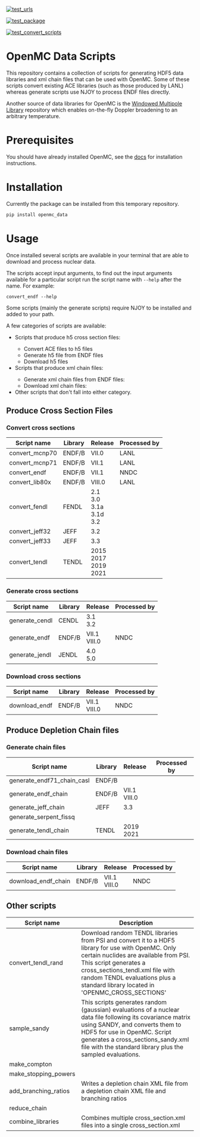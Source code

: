 [![test_urls](https://github.com/shimwell/data/actions/workflows/test_urls.yml/badge.svg)](https://github.com/shimwell/data/actions/workflows/test_urls.yml)

[![test_package](https://github.com/openmc-data-storage/openmc_data/actions/workflows/test_package.yml/badge.svg)](https://github.com/openmc-data-storage/openmc_data/actions/workflows/test_package.yml)

[![test_convert_scripts](https://github.com/openmc-data-storage/openmc_data/actions/workflows/test_processing.yml/badge.svg)](https://github.com/openmc-data-storage/openmc_data/actions/workflows/test_processing.yml)


# OpenMC Data Scripts

This repository contains a collection of scripts for generating HDF5 data
libraries and xml chain files that can be used with OpenMC. Some of these
scripts convert existing ACE libraries (such as those produced by LANL) whereas
generate scripts use NJOY to process ENDF files directly.

Another source of data libraries for OpenMC is the [Windowed Multipole Library](https://github.com/mit-crpg/WMP_Library) repository which enables on-the-fly Doppler broadening to an arbitrary temperature.

# Prerequisites

You should have already installed OpenMC, see the [docs](https://docs.openmc.org/en/stable/quickinstall.html) for installation instructions.

# Installation

Currently the package can be installed from this temporary repository.

```bash
pip install openmc_data
```

# Usage

Once installed several scripts are available in your terminal that are able to
download and process nuclear data.

The scripts accept input arguments, to find out the input arguments available
for a particular script run the script name with ```--help``` after the name.
For example:

```convert_endf --help```

Some scripts (mainly the generate scripts) require NJOY to be installed and
added to your path.

A few categories of scripts are available:
<ul>
<li>Scripts that produce h5 cross section files:</li>
<ul>
    <li>Convert ACE files to h5 files</li>
    <li>Generate h5 file from ENDF files</li>
    <li>Download h5 files</li>
</ul>
<li>Scripts that produce xml chain files:</li>
<ul>
    <li>Generate xml chain files from ENDF files:</li>
    <li>Download xml chain files:</li>
</ul>
<li>Other scripts that don't fall into either category.</li>
</ul>

## Produce Cross Section Files

### Convert cross sections

| Script name | Library | Release | Processed by |
|-|-|-|-|
|convert_mcnp70 | ENDF/B | VII.0 | LANL |
|convert_mcnp71 | ENDF/B | VII.1 | LANL |
|convert_endf | ENDF/B | VII.1 | NNDC |
|convert_lib80x | ENDF/B | VIII.0 | LANL |
|convert_fendl | FENDL | 2.1<br>3.0<br>3.1a<br>3.1d<br>3.2|
|convert_jeff32 | JEFF | 3.2 |
|convert_jeff33 | JEFF | 3.3 |
|convert_tendl | TENDL | 2015<br>2017<br>2019<br>2021 |

### Generate cross sections

| Script name | Library | Release | Processed by |
|-|-|-|-|
| generate_cendl | CENDL | 3.1<br>3.2 |  |
| generate_endf | ENDF/B | VII.1<br>VIII.0 | NNDC |
| generate_jendl | JENDL | 4.0<br>5.0 | |

### Download cross sections

| Script name | Library | Release | Processed by |
|-|-|-|-|
| download_endf | ENDF/B | VII.1<br>VIII.0  | NNDC |

<!-- | Script name | Library | Release | Processed by | Download available | Downloads ACE files and convert to HDF5 | Downloads ENDF files and convert to HDF5 | Convert local ACE files |
|-|-|-|-|-|-|-|-|
|generate_cendl| CENDL | 3.1<br>3.2 |  |  |  | :heavy_check_mark: |  |
|convert_mcnp70| ENDF/B | VII.0 | LANL | [openmc.org](https://anl.box.com/shared/static/t25g7g6v0emygu50lr2ych1cf6o7454b.xz) |  |  | :heavy_check_mark: |
|convert_mcnp71| ENDF/B | VII.1 | LANL | [openmc.org](https://anl.box.com/shared/static/d359skd2w6wrm86om2997a1bxgigc8pu.xz) |  |  | :heavy_check_mark: |
|generate_endf| ENDF/B | VII.1 | NNDC | [openmc.org](https://anl.box.com/shared/static/9igk353zpy8fn9ttvtrqgzvw1vtejoz6.xz) |  | :heavy_check_mark: |  |
|convert_endf| ENDF/B | VII.1 | NNDC | [openmc.org](https://anl.box.com/shared/static/9igk353zpy8fn9ttvtrqgzvw1vtejoz6.xz) | :heavy_check_mark: | :heavy_check_mark: |  |
|convert_lib80x| ENDF/B | VIII.0 | LANL | [openmc.org](https://anl.box.com/shared/static/nd7p4jherolkx4b1rfaw5uqp58nxtstr.xz) |  |  | :heavy_check_mark: |
|generate_endf| ENDF/B | VIII.0 | NNDC | [openmc.org](https://anl.box.com/shared/static/uhbxlrx7hvxqw27psymfbhi7bx7s6u6a.xz) |  | :heavy_check_mark: |  |
|convert_fendl| FENDL | 2.1<br>3.0<br>3.1a<br>3.1d<br>3.2 |  | [openmc.org 3.2](https://anl.box.com/shared/static/3cb7jetw7tmxaw6nvn77x6c578jnm2ey.xz) | :heavy_check_mark: |  |  |
|generate_jendl| JENDL | 4.0 |  |  |  | :heavy_check_mark: |  |
|convert_jeff32| JEFF | 3.2 |  | [openmc.org](https://anl.box.com/shared/static/pb94oxriiipezysu7w4r2qdoufc2epxv.xz) | :heavy_check_mark: |  |  |
|convert_jeff33| JEFF | 3.3 |  | [openmc.org](https://anl.box.com/shared/static/ddetxzp0gv1buk1ev67b8ynik7f268hw.xz) | :heavy_check_mark: |  |  |
|convert_tendl| TENDL | 2015<br>2017<br>2019<br>2021|  |  | :heavy_check_mark: |  |  | -->

## Produce Depletion Chain files

### Generate chain files

| Script name | Library | Release | Processed by |
|-|-|-|-|
|generate_endf71_chain_casl | ENDF/B |  |  |
|generate_endf_chain | ENDF/B | VII.1<br>VIII.0  |  |
|generate_jeff_chain | JEFF | 3.3  |  |
|generate_serpent_fissq | |  |  |
|generate_tendl_chain | TENDL | 2019<br>2021 | |

### Download chain files

| Script name | Library | Release | Processed by |
|-|-|-|-|
|download_endf_chain | ENDF/B | VII.1<br>VIII.0 | NNDC |

<!-- | Sctipt name | Library | Release | Download available | Download ENDF files and generates XML chain files |
|-|-|-|-|-|
|generate_endf71_chain_casl|ENDF/B|-|[https://github.com/openmc-dev/data/tree/master/depletion](https://github.com/openmc-dev/data/tree/master/depletion)|:heavy_check_mark:|
|generate_endf_chain|ENDF/B|-|[https://github.com/openmc-dev/data/tree/master/depletion](https://github.com/openmc-dev/data/tree/master/depletion)|:heavy_check_mark:|
|generate_serpent_fissq|-|-|[https://github.com/openmc-dev/data/tree/master/depletion](https://github.com/openmc-dev/data/tree/master/depletion)|:heavy_check_mark:|
|generate_tendl_chain|TENDL|2019<br>2021|[https://github.com/openmc-dev/data/tree/master/depletion](https://github.com/openmc-dev/data/tree/master/depletion)|:heavy_check_mark:| -->

## Other scripts

| Script name | Description |
|-|-|
| convert_tendl_rand | Download random TENDL libraries from PSI and convert it to a HDF5 library for use with OpenMC. Only certain nuclides are available from PSI. This script generates a cross_sections_tendl.xml file with random TENDL evaluations plus a standard library located in 'OPENMC_CROSS_SECTIONS' |
| sample_sandy | This scripts generates random (gaussian) evaluations of a nuclear data file following its covariance matrix using SANDY, and converts them to HDF5 for use in OpenMC. Script generates a cross_sections_sandy.xml file with the standard library plus the sampled evaluations. |
| make_compton | |
| make_stopping_powers | |
| add_branching_ratios | Writes a depletion chain XML file from a depletion chain XML file and branching ratios |
| reduce_chain | |
| combine_libraries | Combines multiple cross_section.xml files into a single cross_section.xml |
